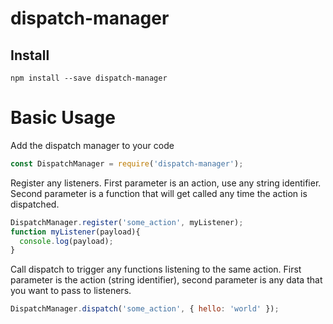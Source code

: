 # dispatch-manager

## Install
`npm install --save dispatch-manager`

# Basic Usage
Add the dispatch manager to your code
```javascript
const DispatchManager = require('dispatch-manager');
```

Register any listeners. First parameter is an action, use any string identifier. Second parameter is a function that will get called any time the action is dispatched.
```javascript
DispatchManager.register('some_action', myListener);
function myListener(payload){
  console.log(payload);
}
```

Call dispatch to trigger any functions listening to the same action. First parameter is the action (string identifier), second parameter is any data that you want to pass to listeners.
```javascript
DispatchManager.dispatch('some_action', { hello: 'world' });
```
